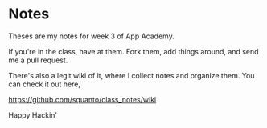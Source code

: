 # Notes
Theses are my notes for week 3 of App Academy. 

If you're in the class, have at them. Fork them, add things around, and send me a pull request.

There's also a legit wiki of it, where I collect notes and organize them. You can check it out here,

https://github.com/squanto/class_notes/wiki

Happy Hackin'